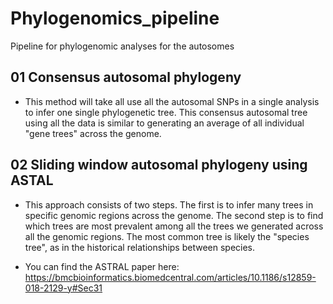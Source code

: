 # Phylogenomics_pipeline
Pipeline for phylogenomic analyses for the autosomes

## 01 Consensus autosomal phylogeny
- This method will take all use all the autosomal SNPs in a single analysis to infer one single phylogenetic tree. This consensus autosomal tree using all the data is similar to generating an average  of all individual "gene trees" across the genome.



## 02 Sliding window autosomal phylogeny using ASTAL

- This approach consists of two steps. The first is to infer many trees in specific genomic regions across the genome. The second step is to find which trees are most prevalent among all the trees we generated across all the genomic regions. The most common tree is likely the "species tree", as in the historical relationships between species.

- You can find the ASTRAL paper here: https://bmcbioinformatics.biomedcentral.com/articles/10.1186/s12859-018-2129-y#Sec31
